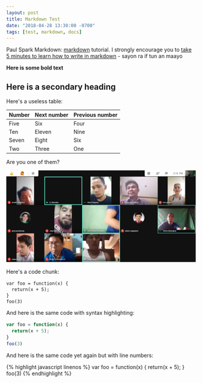 ```yaml
---
layout: post
title: Markdown Test
date: "2018-04-28 13:30:00 -0700"
tags: [test, markdown, docs]
---
```


Paul Spark Markdown: [markdown](https://markdowntutorial.com/) tutorial. I strongly encourage you to [take 5 minutes to learn how to write in markdown](https://markdowntutorial.com/) - sayon ra if tun an maayo

<!--more-->

**Here is some bold text**

## Here is a secondary heading

Here's a useless table:

| Number | Next number | Previous number |
| :------ |:--- | :--- |
| Five | Six | Four |
| Ten | Eleven | Nine |
| Seven | Eight | Six |
| Two | Three | One |


Are you one of them?

![University of Cebu](/assets/images/management.jpg)

Here's a code chunk:

~~~
var foo = function(x) {
  return(x + 5);
}
foo(3)
~~~

And here is the same code with syntax highlighting:

```javascript
var foo = function(x) {
  return(x + 5);
}
foo(3)
```

And here is the same code yet again but with line numbers:

{% highlight javascript linenos %}
var foo = function(x) {
  return(x + 5);
}
foo(3)
{% endhighlight %}
